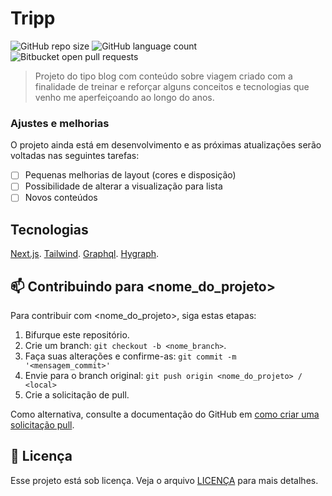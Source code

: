 # Tripp

![GitHub repo size](https://img.shields.io/github/repo-size/alexsolda/tripp?style=for-the-badge)
![GitHub language count](https://img.shields.io/github/languages/count/alexsolda/tripp?style=for-the-badge)
![Bitbucket open pull requests](https://img.shields.io/bitbucket/pr-raw/alexsolda/tripp?style=for-the-badge)


> Projeto do tipo blog com conteúdo sobre viagem criado com a finalidade de treinar e reforçar alguns conceitos e tecnologias que venho me aperfeiçoando ao longo do anos.

### Ajustes e melhorias

O projeto ainda está em desenvolvimento e as próximas atualizações serão voltadas nas seguintes tarefas:

- [ ] Pequenas melhorias de layout (cores e disposição)
- [ ] Possibilidade de alterar a visualização para lista
- [ ] Novos conteúdos

## Tecnologias

[Next.js](https://nextjs.org/).
[Tailwind](https://tailwindcss.com/).
[Graphql](https://graphql.org/).
[Hygraph](https://hygraph.com/).

## 📫 Contribuindo para <nome_do_projeto>

Para contribuir com <nome_do_projeto>, siga estas etapas:

1. Bifurque este repositório.
2. Crie um branch: `git checkout -b <nome_branch>`.
3. Faça suas alterações e confirme-as: `git commit -m '<mensagem_commit>'`
4. Envie para o branch original: `git push origin <nome_do_projeto> / <local>`
5. Crie a solicitação de pull.

Como alternativa, consulte a documentação do GitHub em [como criar uma solicitação pull](https://docs.github.com/pt/pull-requests/collaborating-with-pull-requests/proposing-changes-to-your-work-with-pull-requests/creating-a-pull-request).


## 📝 Licença

Esse projeto está sob licença. Veja o arquivo [LICENÇA](LICENSE.md) para mais detalhes.

